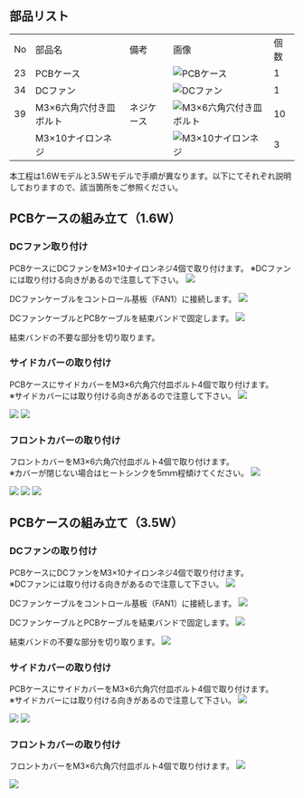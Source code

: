 ## 部品リスト
<table class="packing-list">
<tbody>
<tr>
<td>No</td>
<td>部品名</td>
<td>備考</td>
<td class="packing-img">画像</td>
<td>個数</td>
</tr>
<tr>
<td>23</td>
<td>PCBケース</td>
<td></td>
<td><img src="./images/08/p8-1.jpg" alt="PCBケース"></td>
<td>1</td>
</tr>
<tr>
<td>34</td>
<td>DCファン</td>
<td></td>
<td><img src="./images/08/p8-2.jpg" alt="DCファン"></td>
<td>1</td>
</tr>
<tr>
<td>39</td>
<td>M3×6六角穴付き皿ボルト</td>
<td>ネジケース</td>
<td><img src="./images/08/p8-3.jpg" alt="M3×6六角穴付き皿ボルト"></td>
<td>10</td>
</tr>
<tr>
<td></td>
<td>M3×10ナイロンネジ</td>
<td></td>
<td><img src="./images/08/p8-4.jpg" alt="M3×10ナイロンネジ"></td>
<td>3</td>
</tr>
</tbody>
</table>

本工程は1.6Wモデルと3.5Wモデルで手順が異なります。以下にてそれぞれ説明しておりますので、該当箇所をご参照ください。

## PCBケースの組み立て（1.6W）
### DCファン取り付け
PCBケースにDCファンをM3&times;10ナイロンネジ4個で取り付けます。
※DCファンには取り付ける向きがあるので注意して下さい。
<img src="./images/08/mini-300mm_08_01.jpg">

DCファンケーブルをコントロール基板（FAN1）に接続します。
<img src="./images/08/mini-300mm_08_01.jpg">

DCファンケーブルとPCBケーブルを結束バンドで固定します。
<img src="./images/08/mini-300mm_08_03.jpg">

結束バンドの不要な部分を切り取ります。

### サイドカバーの取り付け
PCBケースにサイドカバーをM3&times;6六角穴付皿ボルト4個で取り付けます。  
※サイドカバーには取り付ける向きがあるので注意して下さい。
<img src="./images/08/mini-300mm_08_19.jpg">

<img src="./images/08/mini-300mm_08_05.jpg">

<img src="./images/08/mini-300mm_08_06.jpg">

### フロントカバーの取り付け
フロントカバーをM3&times;6六角穴付皿ボルト4個で取り付けます。  
※カバーが閉じない場合はヒートシンクを5ｍｍ程傾けてください。
<img src="./images/08/mini-300mm_08_07.jpg">

<img src="./images/08/mini-300mm_08_08.jpg">

<img src="./images/08/mini-300mm_08_09.jpg">

<img src="./images/08/mini-300mm_08_10.jpg">

## PCBケースの組み立て（3.5W）
### DCファンの取り付け
PCBケースにDCファンをM3&times;10ナイロンネジ4個で取り付けます。  
※DCファンには取り付ける向きがあるので注意して下さい。
<img src="./images/08/mini-300mm_08_01.jpg">

DCファンケーブルをコントロール基板（FAN1）に接続します。
<img src="./images/08/mini-300mm_08_01.jpg">

DCファンケーブルとPCBケーブルを結束バンドで固定します。
<img src="./images/08/mini-300mm_08_13.jpg">

結束バンドの不要な部分を切り取ります。
<img src="./images/08/mini-300mm_08_14.jpg">

### サイドカバーの取り付け
PCBケースにサイドカバーをM3&times;6六角穴付皿ボルト4個で取り付けます。  
※サイドカバーには取り付ける向きがあるので注意して下さい。
<img src="./images/08/mini-300mm_08_19.jpg">

<img src="./images/08/mini-300mm_08_15.jpg">

<img src="./images/08/mini-300mm_08_16.jpg">

### フロントカバーの取り付け
フロントカバーをM3&times;6六角穴付皿ボルト4個で取り付けます。
<img src="./images/08/mini-300mm_08_09.jpg">

<img src="./images/08/mini-300mm_08_10.jpg">

